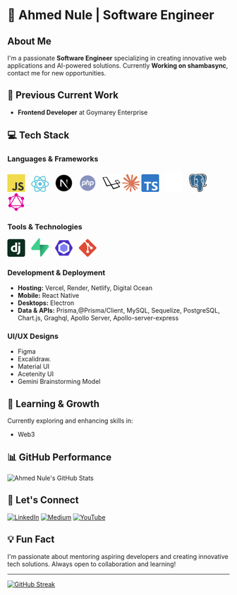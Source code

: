 # 👋 Ahmed Nule | Software Engineer 
## About Me
I'm a passionate **Software Engineer** specializing in creating innovative web applications and AI-powered solutions. Currently **Working on shambasync**, contact me for new opportunities.

## 🚀 Previous Current Work
- **Frontend Developer** at Goymarey Enterprise

## 💻 Tech Stack

### Languages & Frameworks

<img src="public/assets/images/javascript.svg" alt="react" width="40" style="margin-right: 10px;" />

<img src="public/assets/images/react.svg" alt="react" width="40" style="margin-right: 10px;" />

<img src="public/assets/images/next.svg" alt="next" width="40" style="margin-right: 10px;" />

<img src="public/assets/images/php.svg" alt="PHP" width="40" style="margin-right: 10px;" />

<img src="public/assets/images/laravel.svg" alt="Laravel" width="40" />

<img src="public/assets/images/claude.svg" alt="Laravel" width="40" /> 

<img src="public/assets/images/typescript.svg" alt="ts" width="40" style="margin-right: 10px;" />

<img src="public/assets/images/prisma.svg" alt="prisma" width="40" style="margin-right: 10px;" />

<img src="public/assets/images/postgresql.svg" alt="postgresql" width="40" style="margin-right: 10px;" />

<img src="public/assets/images/graphql.svg" alt="graphql" width="40" style="margin-right: 10px;" />




### Tools & Technologies
<img src="public/assets/images/django.svg" alt="django" width="40" style="margin-right: 10px;" />

<img src="public/assets/images/supabase.svg" alt="supabase" width="40" style="margin-right: 10px;" />

<img src="public/assets/images/eslint.svg" alt="eslint" width="40" style="margin-right: 10px;" />

<img src="public/assets/images/git.svg" alt="git" width="40" style="margin-right: 10px;" />

### Development & Deployment
- **Hosting:** Vercel, Render, Netlify, Digital Ocean
- **Mobile:** React Native
- **Desktops:** Electron
- **Data & APIs:** Prisma,@Prisma/Client, MySQL, Sequelize, PostgreSQL, Chart.js, Graghql, Apollo Server, Apollo-server-express

### UI/UX Designs
- Figma
- Excalidraw.
- Material UI
- Acetenity UI
- Gemini Brainstorming Model

## 🌱 Learning & Growth
Currently exploring and enhancing skills in:
- Web3

## 📊 GitHub Performance
![Ahmed Nule's GitHub Stats](https://github-readme-stats.vercel.app/api?username=ahmednule&theme=radical&hide_border=false&include_all_commits=true&count_private=true)

## 🤝 Let's Connect
[![LinkedIn](https://img.shields.io/badge/LinkedIn-%230077B5.svg?logo=linkedin&logoColor=white)](https://linkedin.com/in/ahmed-nule)
[![Medium](https://img.shields.io/badge/Medium-12100E?logo=medium&logoColor=white)](https://medium.com/@ahmednule)
[![YouTube](https://img.shields.io/badge/YouTube-%23FF0000.svg?logo=YouTube&logoColor=white)](https://youtube.com/@SEInProgressHub)

## 💡 Fun Fact
I'm passionate about mentoring aspiring developers and creating innovative tech solutions. Always open to collaboration and learning!

---
<a href="https://git.io/streak-stats"><img src="https://streak-stats.demolab.com?user=ahmednule&theme=dark" alt="GitHub Streak" /></a>
